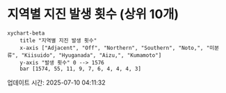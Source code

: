 # 지역별 지진 발생 횟수 (상위 10개)

```mermaid
xychart-beta
    title "지역별 지진 발생 횟수"
    x-axis ["Adjacent", "Off", "Northern", "Southern", "Noto,", "미분류", "Kiisuido", "Hyuganada", "Aizu,", "Kumamoto"]
    y-axis "발생 횟수" 0 --> 1576
    bar [1574, 55, 11, 9, 7, 6, 4, 4, 4, 3]
```

업데이트 시간: 2025-07-10 04:11:32
